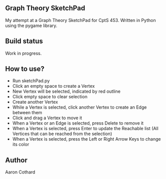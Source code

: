 ## Graph Theory SketchPad
My attempt at a Graph Theory SketchPad for CptS 453.
Written in Python using the pygame library.

## Build status
Work in progress.

## How to use?
- Run sketchPad.py
- Click an empty space to create a Vertex
- New Vertex will be selected, indicated by red outline
- Click empty space to clear selection
- Create another Vertex
- While a Vertex is selected, click another Vertex to create an Edge between them
- Click and drag a Vertex to move it
- When a Vertex or an Edge is selected, press Delete to remove it
- When a Vertex is selected, press Enter to update the Reachable list (All Vertices that can be reached from the selection)
- When a Vertex is selected, press the Left or Right Arrow Keys to change its color

## Author
Aaron Cothard